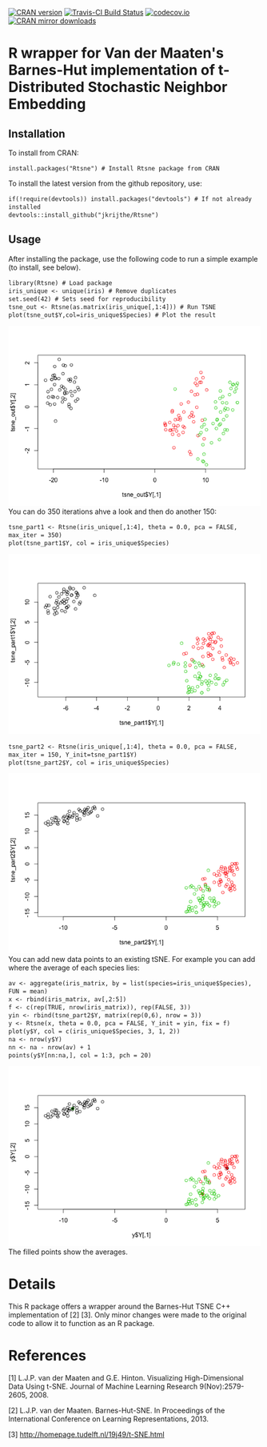 <!-- README.md is generated from README.Rmd. Please edit that file -->


[![CRAN version](http://www.r-pkg.org/badges/version/Rtsne)](https://cran.r-project.org/package=Rtsne/) [![Travis-CI Build Status](https://travis-ci.org/jkrijthe/Rtsne.png?branch=master)](https://travis-ci.org/jkrijthe/Rtsne) [![codecov.io](https://codecov.io/github/jkrijthe/Rtsne/coverage.svg?branch=master)](https://codecov.io/github/jkrijthe/Rtsne?branch=master) [![CRAN mirror downloads](http://cranlogs.r-pkg.org/badges/Rtsne)](https://cran.r-project.org/package=Rtsne/)

R wrapper for Van der Maaten's Barnes-Hut implementation of t-Distributed Stochastic Neighbor Embedding
=======================================================================================================

Installation
------------

To install from CRAN:

``` {.r}
install.packages("Rtsne") # Install Rtsne package from CRAN
```

To install the latest version from the github repository, use:

``` {.r}
if(!require(devtools)) install.packages("devtools") # If not already installed
devtools::install_github("jkrijthe/Rtsne")
```

Usage
-----

After installing the package, use the following code to run a simple example (to install, see below).

``` {.r}
library(Rtsne) # Load package
iris_unique <- unique(iris) # Remove duplicates
set.seed(42) # Sets seed for reproducibility
tsne_out <- Rtsne(as.matrix(iris_unique[,1:4])) # Run TSNE
plot(tsne_out$Y,col=iris_unique$Species) # Plot the result
```

![](tools/example-1.png) You can do 350 iterations ahve a look and then do another 150:

``` {.r}
tsne_part1 <- Rtsne(iris_unique[,1:4], theta = 0.0, pca = FALSE, max_iter = 350)
plot(tsne_part1$Y, col = iris_unique$Species)
```

![](tools/dynamic-1.png)

``` {.r}
tsne_part2 <- Rtsne(iris_unique[,1:4], theta = 0.0, pca = FALSE, max_iter = 150, Y_init=tsne_part1$Y)
plot(tsne_part2$Y, col = iris_unique$Species)
```

![](tools/dynamic2-1.png) You can add new data points to an existing tSNE. For example you can add where the average of each species lies:

``` {.r}
av <- aggregate(iris_matrix, by = list(species=iris_unique$Species), FUN = mean)
x <- rbind(iris_matrix, av[,2:5])
f <- c(rep(TRUE, nrow(iris_matrix)), rep(FALSE, 3))
yin <- rbind(tsne_part2$Y, matrix(rep(0,6), nrow = 3))
y <- Rtsne(x, theta = 0.0, pca = FALSE, Y_init = yin, fix = f)
plot(y$Y, col = c(iris_unique$Species, 3, 1, 2))
na <- nrow(y$Y)
nn <- na - nrow(av) + 1
points(y$Y[nn:na,], col = 1:3, pch = 20)
```

![](tools/project-1.png) The filled points show the averages.

Details
=======

This R package offers a wrapper around the Barnes-Hut TSNE C++ implementation of [2] [3]. Only minor changes were made to the original code to allow it to function as an R package.

References
==========

[1] L.J.P. van der Maaten and G.E. Hinton. Visualizing High-Dimensional Data Using t-SNE. Journal of Machine Learning Research 9(Nov):2579-2605, 2008.

[2] L.J.P. van der Maaten. Barnes-Hut-SNE. In Proceedings of the International Conference on Learning Representations, 2013.

[3] <http://homepage.tudelft.nl/19j49/t-SNE.html>
